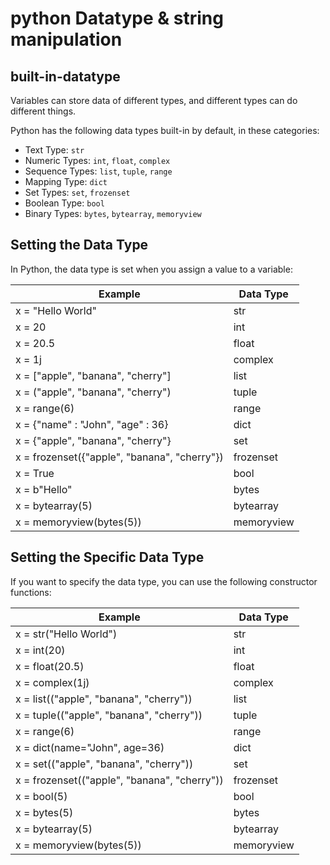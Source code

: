 
# python Datatype & string manipulation

## built-in-datatype
Variables can store data of different types, and different types can do different things.

Python has the following data types built-in by default, in these categories:
- Text Type:	````str````
- Numeric Types:	````int````, ````float````, ````complex````
- Sequence Types:	````list````, ````tuple````, ````range````
- Mapping Type:	````dict````
- Set Types:	````set````, ````frozenset````
- Boolean Type:	````bool````
- Binary Types:	````bytes````, ````bytearray````, ````memoryview````

## Setting the Data Type
In Python, the data type is set when you assign a value to a variable:

| Example	| Data Type	|
| ----------------- | ----------- |
 x = "Hello World"	| str	|
 x = 20	| int	
 x = 20.5 | float	
 x = 1j	| complex	
 x = ["apple", "banana", "cherry"] |	list	
 x = ("apple", "banana", "cherry")	| tuple	
 x = range(6)	| range	
 x = {"name" : "John", "age" : 36}	| dict	
 x = {"apple", "banana", "cherry"}	| set	
 x = frozenset({"apple", "banana", "cherry"}) | frozenset	
 x = True	| bool	
 x = b"Hello"	| bytes	
 x = bytearray(5)	| bytearray	
 x = memoryview(bytes(5))	| memoryview


## Setting the Specific Data Type
If you want to specify the data type, you can use the following constructor functions:

|Example	| Data Type 
| ------------------------ | ---------|
x = str("Hello World")	| str	
x = int(20)	| int	
x = float(20.5)	| float	
x = complex(1j)	| complex	
x = list(("apple", "banana", "cherry"))	| list	
x = tuple(("apple", "banana", "cherry"))	| tuple	
x = range(6)	| range	
x = dict(name="John", age=36)	| dict	
x = set(("apple", "banana", "cherry"))	| set	
x = frozenset(("apple", "banana", "cherry"))	| frozenset	
x = bool(5)	| bool	
x = bytes(5)	| bytes	
x = bytearray(5)	| bytearray	
x = memoryview(bytes(5))	| memoryview


